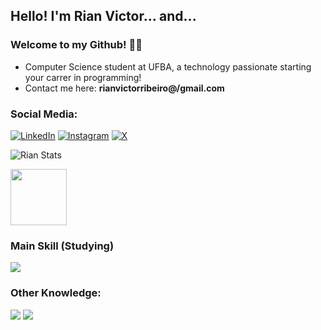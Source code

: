 ## Hello! I'm Rian Victor... and...
### Welcome to my Github! 👋🏾

- Computer Science student at UFBA, a technology passionate starting your carrer in programming!
- Contact me here: **rianvictorribeiro@/gmail.com**</br>

### Social Media:
[![LinkedIn](https://img.shields.io/badge/linkedin-%230077B5.svg?style=for-the-badge&logo=linkedin&logoColor=white)](https://www.linkedin.com/in/rian-victor-ribeiro-1705b52b3/)
[![Instagram](https://img.shields.io/badge/Instagram-%23E4405F.svg?style=for-the-badge&logo=Instagram&logoColor=white)](https://www.instagram.com/rianvictt/)
[![X](https://img.shields.io/badge/X-%23000000.svg?style=for-the-badge&logo=X&logoColor=white)](https://twitter.com/victtorthedev)

![Rian Stats](https://github-readme-stats.vercel.app/api?username=Rian-Victor&show_icons=true&bg_color=00000000&title_color=f9f9f9&text_color=f9f9f9&icon_color=f9f9f9&border_color=969393&locale=en)


<img height="90px" src="https://github-readme-stats.vercel.app/api/top-langs/?username=Rian-Victor&layout=compact&theme=transparent&border=none&text_color=f9f9f9&title_color=f9f9f9" />


### Main Skill (Studying)
<img src="https://img.shields.io/badge/python-3670A0?style=for-the-badge&logo=python&logoColor=ffdd54">

### Other Knowledge:
<div style="display:inline_block">
    <img src="https://img.shields.io/badge/html5-%23E34F26.svg?style=for-the-badge&logo=html5&logoColor=white">
    <img src="https://img.shields.io/badge/css3-%231572B6.svg?style=for-the-badge&logo=css3&logoColor=white">

</div>
</br>
